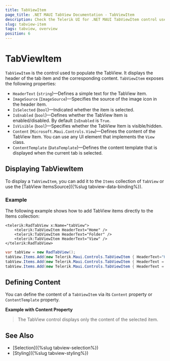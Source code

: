 ```yaml
---
title: TabViewItem
page_title: .NET MAUI TabView Documentation - TabViewItem
description: Check the Telerik UI for .NET MAUI TabViewItem control used to populate the TabView.
slug: tabview-item
tags: tabview, overview
position: 6
---
```


# TabViewItem

`TabViewItem` is the control used to populate the TabView. It displays the header of the tab item and the corresponding content. `TabViewItem` exposes the following properties:

* `HeaderText` (`string`)&mdash;Defines a simple text for the TabView item.
* `ImageSource` (`ImageSource`)&mdash;Specifies the source of the image icon in the header item.
* `IsSelected` (`bool`)&mdash;Indicated whether the item is selected.
* `IsEnabled` (`bool`)&mdash;Defines whether the TabView Item is enabled/disabled. By default `IsEnabled` is `True`.
* `IsVisible` (`bool`)&mdash;Specifies whether the TabView Item is visible/hidden. 
* `Content` (`Microsoft.Maui.Controls.View`)&mdash;Defines the content of the TabView Item. You can use any UI element that implements the `View` class.
* `ContentTemplate` (`DataTemplate`)&mdash;Defines the content template that is displayed when the current tab is selected.

## Displaying TabViewItem

To display a `TabViewItem`, you can add it to the `Items` collection of `TabView` or use the [TabView ItemsSource]({%slug tabview-data-binding%}).

### Example

The following example shows how to add TabView items directly to the Items collection:

```XAML
<telerik:RadTabView x:Name="tabView">
	<telerik:TabViewItem HeaderText="Home" />
	<telerik:TabViewItem HeaderText="Folder" />
	<telerik:TabViewItem HeaderText="View" />
</telerik:RadTabView>
```
```C#
var tabView = new RadTabView();
tabView.Items.Add(new Telerik.Maui.Controls.TabViewItem { HeaderText="Home" });
tabView.Items.Add(new Telerik.Maui.Controls.TabViewItem { HeaderText = "Folder" });
tabView.Items.Add(new Telerik.Maui.Controls.TabViewItem { HeaderText = "View" });
```

## Defining Content

You can define the content of a `TabViewItem` via its `Content` property or `ContentTemplate` property. 

**Example with Content Property**

<snippet id='tabview-getting-started-xaml' />
<snippet id='tabview-getting-started-csharp' />

> The TabView control displays only the content of the selected item.

## See Also

- [Selection]({%slug tabview-selection%})
- [Styling]({%slug tabview-styling%})
